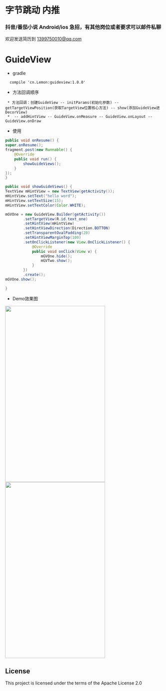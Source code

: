 # 字节跳动 内推
### 抖音/番茄小说 Android/ios 急招，有其他岗位或者要求可以邮件私聊
欢迎发送简历到 1399750010@qq.com

# GuideView

 - gradle
 ```
   compile 'cn.Lemon:guideview:1.0.0'
 ```

 - 方法回调顺序
 ```
  * 方法回调：创建GuideView -- initParams(初始化参数) -- getTargetViewPosition(获取TargetView位置核心方法) -- show(添加GuideView进DecorView)
  *  -- addHintView -- GuideView.onMeasure -- GuideView.onLayout -- GuideView.onDraw
 ```

 - 使用
 ```java
public void onResume() {
 super.onResume();
 fragment.post(new Runnable() {
     @Override
     public void run() {
         showGuideViews();
     }
 });
}

public void showGuideViews() {
 TextView mHintView = new TextView(getActivity());
 mHintView.setText("hello word");
 mHintView.setTextSize(15);
 mHintView.setTextColor(Color.WHITE);

 mGVOne = new GuideView.Builder(getActivity())
         .setTargetView(R.id.text_one)
         .setHintView(mHintView)
         .setHintViewDirection(Direction.BOTTON)
         .setTransparentOvalPadding(20)
         .setHintViewMarginTop(100)
         .setOnClickListener(new View.OnClickListener() {
             @Override
             public void onClick(View v) {
                 mGVOne.hide();
                 mGVTwo.show();
             }
         })
         .create();
 mGVOne.show();

}
 ```

 - Demo效果图

<img src="demo.png" width="320" height="564"/>
<img src="netease_demo.png" width="320" height="564"/>

## License

This project is licensed under the terms of the Apache License 2.0

>
